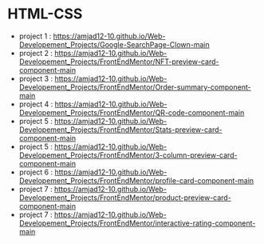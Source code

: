 # HTML-CSS
- project 1 : https://amjad12-10.github.io/Web-Developement_Projects/Google-SearchPage-Clown-main
- project 2 : https://amjad12-10.github.io/Web-Developement_Projects/FrontEndMentor/NFT-preview-card-component-main
- project 3 : https://amjad12-10.github.io/Web-Developement_Projects/FrontEndMentor/Order-summary-component-main
- project 4 : https://amjad12-10.github.io/Web-Developement_Projects/FrontEndMentor/QR-code-component-main
- project 5 : https://amjad12-10.github.io/Web-Developement_Projects/FrontEndMentor/Stats-preview-card-component-main 
- project 5 : https://amjad12-10.github.io/Web-Developement_Projects/FrontEndMentor/3-column-preview-card-component-main
- project 6 : https://amjad12-10.github.io/Web-Developement_Projects/FrontEndMentor/profile-card-component-main
- project 7 : https://amjad12-10.github.io/Web-Developement_Projects/FrontEndMentor/product-preview-card-component-main
- project 7 : https://amjad12-10.github.io/Web-Developement_Projects/FrontEndMentor/interactive-rating-component-main

